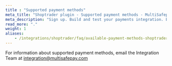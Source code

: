 ```yaml
---
title : "Supported payment methods"
meta_title: "Shoptrader plugin - Supported payment methods - MultiSafepay Docs"
meta_description: "Sign up. Build and test your payments integration. Explore our products and services. Use our API Reference, SDKs, and wrappers. Get support."
read_more: "."
weight: 1
aliases: 
    - /integrations/shoptrader/faq/available-payment-methods-shoptrader/
---
```


For information about supported payment methods, email the Integration Team at <integration@multisafepay.com>

